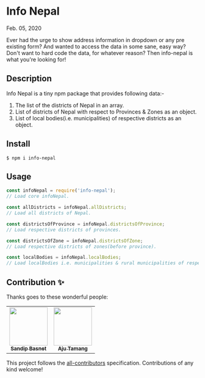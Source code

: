 # Info Nepal

Feb. 05, 2020
<br />

Ever had the urge to show address information in dropdown or any pre existing form? And wanted to access the data in some sane, easy way? Don't want to hard code the data, for whatever reason? Then info-nepal is what you're looking for!

## Description


Info Nepal is a tiny npm package that provides following data:-
1. The list of the districts of Nepal in an array.
2. List of districts of Nepal with respect to Provinces & Zones as an object.
3. List of local bodies(i.e. municipalities) of respective districts as an object.

## Install

```
$ npm i info-nepal
```

## Usage

```js
const infoNepal = require('info-nepal');
// Load core infoNepal.

const allDistricts = infoNepal.allDistricts;
// Load all districts of Nepal.

const districtsOfProvince = infoNepal.districtsOfProvince;
// Load respective districts of provinces.

const districtsOfZone = infoNepal.districtsOfZone;
// Load respective districts of zones(before province).

const localBodies = infoNepal.localBodies;
// Load localBodies i.e. municipalities & rural municipalities of respective districts.

```

## Contribution ✨

Thanks goes to these wonderful people:
<table>
<tr>

<td align="center">
<a href="https://github.com/mondyfy"><img src="https://avatars3.githubusercontent.com/u/30776170?s=400&v=4" width="100px;" alt=""/><br /><sub><b> Sandip Basnet
</b></sub></a><br />
</td>

<td align="center">
<a href="https://github.com/Aju100"><img src="https://avatars2.githubusercontent.com/u/29862610?s=400&v=4" width="100px;" alt=""/><br /><sub><b>Aju Tamang</b></sub></a><br />
</td>


</tr>
</table>

This project follows the [all-contributors](https://github.com/all-contributors/all-contributors) specification. Contributions of any kind welcome!

